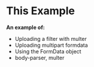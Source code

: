 # This Example

__An example of:__

- Uploading a filter with multer
- Uploading multipart formdata
- Using the FormData object
- body-parser, multer